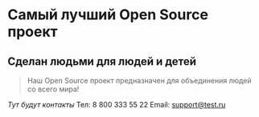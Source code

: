 # Самый лучший Open Source проект

## Сделан людьми для людей и детей

> Наш Open Source проект предназначен для объединения людей со всего мира!

_Тут будут контакты_
Тел: 8 800 333 55 22
Email: support@test.ru
 
